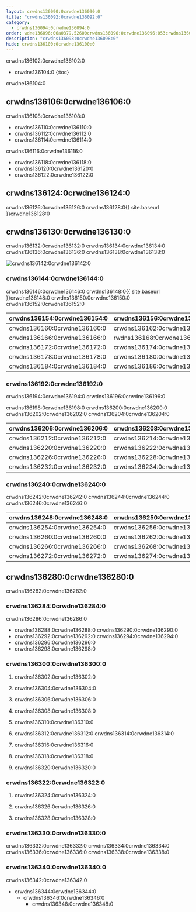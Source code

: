 ```yaml
---
layout: crwdns136090:0crwdne136090:0
title: "crwdns136092:0crwdne136092:0"
category:
  - crwdns136094:0crwdne136094:0
order: wdne136096:06a0379.52600crwdns136096:0crwdne136096:053crwdns136096:0crwdne136096:0
description: "crwdns136098:0crwdne136098:0"
hide: crwdns136100:0crwdne136100:0
---
```

crwdns136102:0crwdne136102:0

- crwdns136104:0
{:toc}


crwdne136104:0

## crwdns136106:0crwdne136106:0

crwdns136108:0crwdne136108:0

- crwdns136110:0crwdne136110:0
- crwdns136112:0crwdne136112:0
- crwdns136114:0crwdne136114:0

crwdns136116:0crwdne136116:0

- crwdns136118:0crwdne136118:0 
- crwdns136120:0crwdne136120:0
- crwdns136122:0crwdne136122:0 

## crwdns136124:0crwdne136124:0

crwdns136126:0crwdne136126:0 crwdns136128:0{{ site.baseurl }}crwdne136128:0

## crwdns136130:0crwdne136130:0

crwdns136132:0crwdne136132:0 crwdns136134:0crwdne136134:0 crwdns136136:0crwdne136136:0 crwdns136138:0crwdne136138:0

![crwdns136142:0crwdne136142:0](crwdns136140:0{{site.baseurl}}crwdne136140:0)

### crwdns136144:0crwdne136144:0

crwdns136146:0crwdne136146:0 crwdns136148:0{{ site.baseurl }}crwdne136148:0 crwdns136150:0crwdne136150:0 crwdns136152:0crwdne136152:0

| crwdns136154:0crwdne136154:0 | crwdns136156:0crwdne136156:0 | crwdns136158:0crwdne136158:0 |
| ---------------------------- | ---------------------------- | ---------------------------- |
| crwdns136160:0crwdne136160:0 | crwdns136162:0crwdne136162:0 | crwdns136164:0crwdne136164:0 |
| crwdns136166:0crwdne136166:0 | rwdns136168:0crwdne136168:02 | crwdns136170:0crwdne136170:0 |
| crwdns136172:0crwdne136172:0 | crwdns136174:0crwdne136174:0 | crwdns136176:0crwdne136176:0 |
| crwdns136178:0crwdne136178:0 | crwdns136180:0crwdne136180:0 | crwdns136182:0crwdne136182:0 |
| crwdns136184:0crwdne136184:0 | crwdns136186:0crwdne136186:0 | crwdns136188:0crwdne136188:0 | crwdns136190:0crwdne136190:0 

### crwdns136192:0crwdne136192:0

crwdns136194:0crwdne136194:0 crwdns136196:0crwdne136196:0

crwdns136198:0crwdne136198:0 crwdns136200:0crwdne136200:0 crwdns136202:0crwdne136202:0 crwdns136204:0crwdne136204:0

| crwdns136206:0crwdne136206:0 | crwdns136208:0crwdne136208:0 | crwdns136210:0crwdne136210:0                                 |
| ---------------------------- | ---------------------------- | ------------------------------------------------------------ |
| crwdns136212:0crwdne136212:0 | crwdns136214:0crwdne136214:0 | [crwdns136218:0crwdne136218:0](crwdns136216:0crwdne136216:0) |
| crwdns136220:0crwdne136220:0 | crwdns136222:0crwdne136222:0 | crwdns136224:0crwdne136224:0                                 |
| crwdns136226:0crwdne136226:0 | crwdns136228:0crwdne136228:0 | crwdns136230:0crwdne136230:0                                 |
| crwdns136232:0crwdne136232:0 | crwdns136234:0crwdne136234:0 | crwdns136236:0crwdne136236:0                                 | crwdns136238:0crwdne136238:0 

### crwdns136240:0crwdne136240:0

crwdns136242:0crwdne136242:0 crwdns136244:0crwdne136244:0 crwdns136246:0crwdne136246:0

| crwdns136248:0crwdne136248:0 | crwdns136250:0crwdne136250:0 | crwdns136252:0crwdne136252:0 |
| ---------------------------- | ---------------------------- | ---------------------------- |
| crwdns136254:0crwdne136254:0 | crwdns136256:0crwdne136256:0 | crwdns136258:0crwdne136258:0 |
| crwdns136260:0crwdne136260:0 | crwdns136262:0crwdne136262:0 | crwdns136264:0crwdne136264:0 |
| crwdns136266:0crwdne136266:0 | crwdns136268:0crwdne136268:0 | crwdns136270:0crwdne136270:0 |
| crwdns136272:0crwdne136272:0 | crwdns136274:0crwdne136274:0 | crwdns136276:0crwdne136276:0 | crwdns136278:0crwdne136278:0 

## crwdns136280:0crwdne136280:0

crwdns136282:0crwdne136282:0

### crwdns136284:0crwdne136284:0

crwdns136286:0crwdne136286:0

- crwdns136288:0crwdne136288:0 crwdns136290:0crwdne136290:0
- crwdns136292:0crwdne136292:0 crwdns136294:0crwdne136294:0
- crwdns136296:0crwdne136296:0
- crwdns136298:0crwdne136298:0

### crwdns136300:0crwdne136300:0

1. crwdns136302:0crwdne136302:0

2. crwdns136304:0crwdne136304:0

3. crwdns136306:0crwdne136306:0

4. crwdns136308:0crwdne136308:0

5. crwdns136310:0crwdne136310:0

6. crwdns136312:0crwdne136312:0 crwdns136314:0crwdne136314:0

7. crwdns136316:0crwdne136316:0

8. crwdns136318:0crwdne136318:0

9. crwdns136320:0crwdne136320:0

### crwdns136322:0crwdne136322:0

1. crwdns136324:0crwdne136324:0

2. crwdns136326:0crwdne136326:0

3. crwdns136328:0crwdne136328:0

### crwdns136330:0crwdne136330:0

crwdns136332:0crwdne136332:0 crwdns136334:0crwdne136334:0 crwdns136336:0crwdne136336:0 crwdns136338:0crwdne136338:0

### crwdns136340:0crwdne136340:0

crwdns136342:0crwdne136342:0

- crwdns136344:0crwdne136344:0 
  - crwdns136346:0crwdne136346:0 
    - crwdns136348:0crwdne136348:0